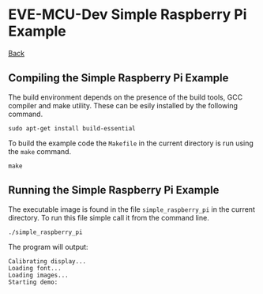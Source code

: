# EVE-MCU-Dev Simple Raspberry Pi Example

[Back](../README.md)

## Compiling the Simple Raspberry Pi Example

The build environment depends on the presence of the build tools, GCC compiler and make utility. These can be esily installed by the following command.

```
sudo apt-get install build-essential
```
To build the example code the `Makefile` in the current directory is run using the `make` command.
```
make
```

## Running the Simple Raspberry Pi Example

The executable image is found in the file `simple_raspberry_pi` in the current directory. To run this file simple call it from the command line.
```
./simple_raspberry_pi
```
The program will output:
```
Calibrating display...
Loading font...
Loading images...
Starting demo:
```